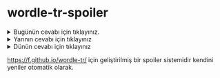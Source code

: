 # wordle-tr-spoiler

<details>
  <summary>Bugünün cevabı için tıklayınız.</summary>
  <br>
    <b> mutlu </b>
</details>

<details>
  <summary>Yarının cevabı için tıklayınız</summary>
  <br>
   <b> süzük </b>
</details>

<details>
  <summary>Dünün cevabı için tıklayınız </summary>
  <br>
  <b> aidat </b>
</details>

https://f.github.io/wordle-tr/ için geliştirilmiş bir spoiler sistemidir kendini yeniler otomatik olarak.


